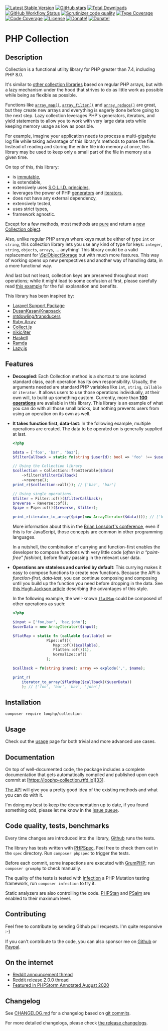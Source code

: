 [![Latest Stable Version][latest stable version]][1]
 [![GitHub stars][github stars]][1]
 [![Total Downloads][total downloads]][1]
 [![GitHub Workflow Status][github workflow status]][2]
 [![Scrutinizer code quality][code quality]][3]
 [![Type Coverage][type coverage]][4]
 [![Code Coverage][code coverage]][3]
 [![License][license]][1]
 [![Donate!][donate github]][5]
 [![Donate!][donate paypal]][6]

# PHP Collection

## Description

Collection is a functional utility library for PHP greater than 7.4, including PHP 8.0.

It's similar to [other collection libraries][7] based on regular PHP arrays,
but with a lazy mechanism under the hood that strives to do as little work as
possible while being as flexible as possible.

Functions like [`array_map()`][8], [`array_filter()`][9] and
[`array_reduce()`][10] are great, but they create new arrays and everything is
eagerly done before going to the next step.
Lazy collection leverages PHP's generators, iterators, and yield statements to
allow you to work with very large data sets while keeping memory usage as low as
possible.

For example, imagine your application needs to process a multi-gigabyte log file
while taking advantage of this library's methods to parse the file.
Instead of reading and storing the entire file into memory at once, this library
may be used to keep only a small part of the file in memory at a given time.

On top of this, this library:

* is [immutable][11],
* is extendable,
* extensively uses [S.O.L.I.D. principles][14],
* leverages the power of PHP [generators][12] and [iterators][13],
* does not have any external dependency,
* extensively tested,
* uses strict types,
* framework agnostic.

Except for a few methods, most methods are [pure][15] and return a
[new Collection object][16].

Also, unlike regular PHP arrays where keys must be either of type `int` or
`string`, this collection library lets you use any kind of type for keys:
`integer`, `string`, `objects`, `arrays`, ... anything!
This library could be a valid replacement for [\SplObjectStorage][17] but with
much more features.
This way of working opens up new perspectives and another way of handling data,
in a more functional way.

And last but not least, collection keys are preserved throughout most
operations; while it might lead to some confusion at first, please carefully
read [this example][18] for the full explanation and benefits.

This library has been inspired by:

* [Laravel Support Package][19]
* [DusanKasan/Knapsack][20]
* [mtdowling/transducers][21]
* [Ruby Array][22]
* [Collect.js][23]
* [nikic/iter][24]
* [Haskell][25]
* [Ramda][26]
* [Lazy.js][27]

## Features

* **Decoupled**: Each Collection method is a shortcut to one isolated standard
    class, each operation has its own responsibility. Usually, the arguments
    needed are standard PHP variables like `int`, `string`, `callable` or
    `iterator`.
    It allows users to use those operations individually, at their own will, to
    build up something custom. Currently, more than [**100 operations**][28] are
    available in this library. This library is an example of what you can do
    with all those small bricks, but nothing prevents users from using an operation
    on its own as well.

* **It takes function first, data-last**: In the following example, multiple
    operations are created. The data to be operated on is generally supplied at
    last.

    ```php
    <?php

    $data = ['foo', 'bar', 'baz'];
    $filterCallback = static fn(string $userId): bool => 'foo' !== $userId;

    // Using the Collection library
    $collection = Collection::fromIterable($data)
        ->filter($filterCallback)
        ->reverse();
    print_r($collection->all()); // ['baz', 'bar']

    // Using single operations.
    $filter = Filter::of()($filterCallback);
    $reverse = Reverse::of();
    $pipe = Pipe::of()($reverse, $filter);

    print_r(iterator_to_array($pipe(new ArrayIterator($data)))); // ['baz','bar']
    ```

    More information about this in the [Brian Lonsdorf's conference][29], even
    if this is for JavaScript, those concepts are common in other programming
    languages.

    In a nutshell, the combination of currying and function-first enables the
    developer to compose functions with very little code
    (_often in a “point-free” fashion_), before finally passing in the relevant
    user data.

* **Operations are stateless and curried by default**: This currying makes it
    easy to compose functions to create new functions. Because the API is
    _function-first_, _data-last_, you can continue composing and composing
    until you build up the function you need before dropping in the data.
    See [this Hugh Jackson article][30] describing the advantages of this style.

    In the following example, the well-known [`flatMap`][31] could be composed
    of other operations as such:

    ```php
    <?php

    $input = ['foo,bar', 'baz,john'];
    $userData = new ArrayIterator($input);

    $flatMap = static fn (callable $callable) =>
                   Pipe::of()(
                      Map::of()($callable),
                      Flatten::of()(1),
                      Normalize::of()
                   );

    $callback = fn(string $name): array => explode(',', $name);

    print_r(
        iterator_to_array($flatMap($callback)($userData))
        ); // ['foo', 'bar', 'baz', 'john']
    ```

## Installation

```composer require loophp/collection```

## Usage

Check out the [usage][32] page for both trivial and
more advanced use cases.

## Documentation

On top of well-documented code, the package includes a complete documentation
that gets automatically compiled and published upon each commit at
[https://loophp-collection.rtfd.io][33].

[The API][28] will give you a pretty good idea of the existing methods and what
you can do with it.

I'm doing my best to keep the documentation up to date, if you found something
odd, please let me know in the [issue queue][34].

## Code quality, tests, benchmarks

Every time changes are introduced into the library, [Github][2] runs the
tests.

The library has tests written with [PHPSpec][35].
Feel free to check them out in the `spec` directory. Run `composer phpspec` to
trigger the tests.

Before each commit, some inspections are executed with [GrumPHP][36]; run
`composer grumphp` to check manually.

The quality of the tests is tested with [Infection][37] a PHP Mutation testing
framework, run `composer infection` to try it.

Static analyzers are also controlling the code. [PHPStan][38] and
[PSalm][39] are enabled to their maximum level.

## Contributing

Feel free to contribute by sending Github pull requests. I'm quite responsive :-)

If you can't contribute to the code, you can also sponsor me on [Github][5] or
[Paypal][6].

## On the internet

* [Reddit announcement thread][40]
* [Reddit release 2.0.0 thread][41]
* [Featured in PHPStorm Annotated August 2020][42]

## Changelog

See [CHANGELOG.md][43] for a changelog based on [git commits][44].

For more detailed changelogs, please check [the release changelogs][45].

[1]: https://packagist.org/packages/loophp/collection
[latest stable version]: https://img.shields.io/packagist/v/loophp/collection.svg?style=flat-square
[github stars]: https://img.shields.io/github/stars/loophp/collection.svg?style=flat-square
[total downloads]: https://img.shields.io/packagist/dt/loophp/collection.svg?style=flat-square
[github workflow status]: https://img.shields.io/github/workflow/status/loophp/collection/Unit%20tests?style=flat-square
[code quality]: https://img.shields.io/scrutinizer/quality/g/loophp/collection/master.svg?style=flat-square
[3]: https://scrutinizer-ci.com/g/loophp/collection/?branch=master
[type coverage]: https://img.shields.io/badge/dynamic/json?style=flat-square&color=color&label=Type%20coverage&query=message&url=https%3A%2F%2Fshepherd.dev%2Fgithub%2Floophp%2Fcollection%2Fcoverage
[4]: https://shepherd.dev/github/loophp/collection
[code coverage]: https://img.shields.io/scrutinizer/coverage/g/loophp/collection/master.svg?style=flat-square
[license]: https://img.shields.io/packagist/l/loophp/collection.svg?style=flat-square
[donate github]: https://img.shields.io/badge/Sponsor-Github-brightgreen.svg?style=flat-square
[donate paypal]: https://img.shields.io/badge/Sponsor-Paypal-brightgreen.svg?style=flat-square
[7]: https://packagist.org/?query=collection
[11]: https://en.wikipedia.org/wiki/Immutable_object
[12]: https://www.php.net/manual/en/class.generator.php
[13]: https://www.php.net/manual/en/class.iterator.php
[14]: https://en.wikipedia.org/wiki/SOLID
[15]: https://en.wikipedia.org/wiki/Pure_function
[16]: https://github.com/loophp/collection/blob/master/src/Collection.php
[8]: https://www.php.net/array-map
[9]: https://www.php.net/array-filter
[10]: https://www.php.net/array-reduce
[17]: https://www.php.net/manual/en/class.splobjectstorage.php
[18]: https://loophp-collection.readthedocs.io/en/stable/pages/usage.html#working-with-keys-and-values
[19]: https://github.com/illuminate/support
[20]: https://github.com/DusanKasan/Knapsack
[21]: https://github.com/mtdowling/transducers.php
[22]: https://ruby-doc.org/core-2.7.0/Array.html
[23]: https://collect.js.org/
[24]: https://github.com/nikic/iter
[27]: http://danieltao.com/lazy.js/
[33]: https://loophp-collection.rtfd.io
[28]: https://loophp-collection.readthedocs.io/en/stable/pages/api.html
[32]: https://loophp-collection.readthedocs.io/en/stable/pages/usage.html
[34]: https://github.com/loophp/collection/issues
[2]: https://github.com/loophp/collection/actions
[35]: http://www.phpspec.net/
[36]: https://github.com/phpro/grumphp
[37]: https://github.com/infection/infection
[38]: https://github.com/phpstan/phpstan
[39]: https://github.com/vimeo/psalm
[5]: https://github.com/sponsors/drupol
[6]: https://www.paypal.me/drupol
[40]: https://www.reddit.com/r/PHP/comments/csxw23/a_stateless_and_modular_collection_class/
[41]: https://www.reddit.com/r/PHP/comments/i2u2le/release_of_version_200_of_loophpcollection/
[42]: https://blog.jetbrains.com/phpstorm/2020/08/php-annotated-august-2020/
[43]: https://github.com/loophp/collection/blob/master/CHANGELOG.md
[44]: https://github.com/loophp/collection/commits/master
[45]: https://github.com/loophp/collection/releases
[25]: https://www.haskell.org/
[29]: https://www.youtube.com/watch?v=m3svKOdZijA
[30]: http://hughfdjackson.com/javascript/why-curry-helps/
[26]: https://ramdajs.com/
[31]: https://developer.mozilla.org/en-US/docs/Web/JavaScript/Reference/Global_Objects/Array/flatMap
